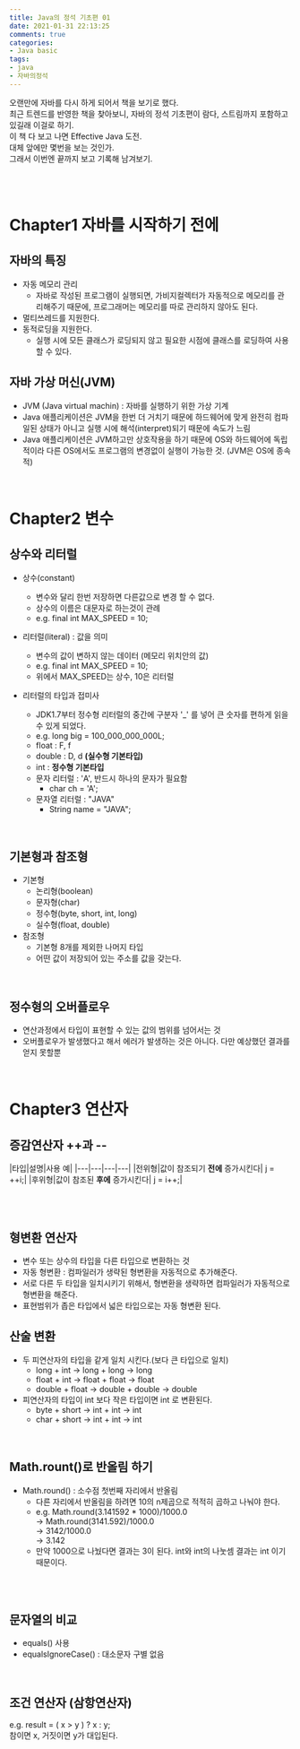 ```yaml
---
title: Java의 정석 기초편 01
date: 2021-01-31 22:13:25
comments: true
categories:
- Java basic
tags:
- java
- 자바의정석
---
```


오랜만에 자바를 다시 하게 되어서 책을 보기로 했다.   
최근 트렌드를 반영한 책을 찾아보니, 자바의 정석 기초편이 람다, 스트림까지 포함하고 있길래 이걸로 하기.   
이 책 다 보고 나면 Effective Java 도전.  
대체 앞에만 몇번을 보는 것인가.  
그래서 이번엔 끝까지 보고 기록해 남겨보기.

<br><br>

# Chapter1 자바를 시작하기 전에

## 자바의 특징
* 자동 메모리 관리
    * 자바로 작성된 프로그램이 실행되면, 가비지컬렉터가 자동적으로 메모리를 관리해주기 때문에, 프로그래머는 메모리를 따로 관리하지 않아도 된다.
* 멀티쓰레드를 지원한다.
* 동적로딩을 지원한다.
    * 실행 시에 모든 클래스가 로딩되지 않고 필요한 시점에 클래스를 로딩하여 사용할 수 있다.

## 자바 가상 머신(JVM)
* JVM (Java virtual machin) : 자바를 실행하기 위한 가상 기계
* Java 애플리케이션은 JVM을 한번 더 거치기 때문에 하드웨어에 맞게 완전히 컴파일된 상태가 아니고 실행 시에 해석(interpret)되기 때문에 속도가 느림
* Java 애플리케이션은 JVM하고만 상호작용을 하기 때문에 OS와 하드웨어에 독립적이라 다른 OS에서도 프로그램의 변경없이 실행이 가능한 것. (JVM은 OS에 종속적)

<br>

# Chapter2 변수
## 상수와 리터럴

* 상수(constant)
    * 변수와 달리 한번 저장하면 다른값으로 변경 할 수 없다.
    * 상수의 이름은 대문자로 하는것이 관례
    * e.g. final int MAX_SPEED = 10; 

* 리터럴(literal) : 값을 의미 
    * 변수의 값이 변하지 않는 데이터 (메모리 위치안의 값)
    * e.g. final int MAX_SPEED = 10; 
    * 위에서 MAX_SPEED는 상수, 10은 리터럴

* 리터럴의 타입과 접미사
    * JDK1.7부터 정수형 리터럴의 중간에 구분자 '_' 를 넣어 큰 숫자를 편하게 읽을 수 있게 되었다.
    * e.g. long big = 100_000_000_000L;
    * float : F, f
    * double : D, d **(실수형 기본타입)**
    * int : **정수형 기본타입** 
    * 문자 리터럴 : 'A', 반드시 하나의 문자가 필요함
        * char ch = 'A';
    * 문자열 리터럴 : "JAVA"
        * String name = "JAVA";

<br>

## 기본형과 참조형
* 기본형
    * 논리형(boolean)
    * 문자형(char)
    * 정수형(byte, short, int, long)
    * 실수형(float, double)
* 참조형
    * 기본형 8개를 제외한 나머지 타입
    * 어떤 값이 저장되어 있는 주소를 값을 갖는다.


<br>

## 정수형의 오버플로우
* 연산과정에서 타입이 표현할 수 있는 값의 범위를 넘어서는 것
* 오버플로우가 발생했다고 해서 에러가 발생하는 것은 아니다. 다만 예상했던 결과를 얻지 못할뿐

<br>

# Chapter3 연산자

## 증감연산자 ++과 -- 

|타입|설명|사용 예|
|---|---|---|---|
|전위형|값이 참조되기 **전에** 증가시킨다| j = ++i;|
|후위형|값이 참조된 **후에** 증가시킨다| j = i++;|

<br><br>

## 형변환 연산자
* 변수 또는 상수의 타입을 다른 타입으로 변환하는 것
* 자동 형변환 :  컴파일러가 생략된 형변환을 자동적으로 추가해준다.
* 서로 다른 두 타입을 일치시키기 위해서, 형변환을 생략하면 컴파일러가 자동적으로 형변환을 해준다.
* 표현범위가 좁은 타입에서 넓은 타입으로는 자동 형변환 된다.

## 산술 변환
* 두 피연산자의 타입을 같게 일치 시킨다.(보다 큰 타입으로 일치)
    * long + int -> long + long -> long
    * float + int ->  float + float -> float
    * double + float -> double + double -> double
* 피연산자의 타입이 int 보다 작은 타입이면 int 로 변환된다.
    * byte + short -> int + int -> int
    * char + short -> int + int -> int


<br>

## Math.rount()로 반올림 하기
* Math.round() :  소수점 첫번째 자리에서 반올림
    * 다른 자리에서 반올림을 하려면 10의 n제곱으로 적적히 곱하고 나눠야 한다.
    * e.g. Math.round(3.141592 * 1000)/1000.0  
       ->  Math.round(3141.592)/1000.0  
       ->  3142/1000.0  
       ->  3.142
    * 만약 1000으로 나눴다면 결과는 3이 된다. int와 int의 나눗셈 결과는 int 이기 때문이다.

<br><br>

## 문자열의 비교
* equals() 사용
* equalsIgnoreCase() : 대소문자 구별 없음


<br>

## 조건 연산자 (삼항연산자)
e.g. result = ( x > y ) ? x : y;  
참이면 x, 거짓이면 y가 대입된다. 

